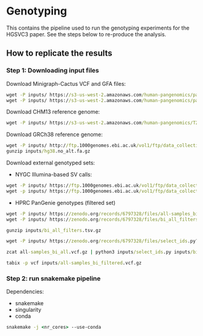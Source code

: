 

# Genotyping

This contains the pipeline used to run the genotyping experiments for the HGSVC3 paper.
See the steps below to re-produce the analysis.

## How to replicate the results

### Step 1: Downloading input files

Download Minigraph-Cactus VCF and GFA files:
```bat
wget -P inputs/ https://s3-us-west-2.amazonaws.com/human-pangenomics/pangenomes/scratch/2024_02_23_minigraph_cactus_hgsvc3_hprc/hgsvc3-hprc-2024-02-23-mc-chm13.gfa.gz
wget -P inputs/ https://s3-us-west-2.amazonaws.com/human-pangenomics/pangenomes/scratch/2024_02_23_minigraph_cactus_hgsvc3_hprc/hgsvc3-hprc-2024-02-23-mc-chm13.vcf.gz
```

Download CHM13 reference genome:

```bat
wget -P inputs/ https://s3-us-west-2.amazonaws.com/human-pangenomics/T2T/CHM13/assemblies/analysis_set/chm13v2.0.fa.gz
```

Download GRCh38 reference genome:

```bat
wget -P inputs/ http://ftp.1000genomes.ebi.ac.uk/vol1/ftp/data_collections/HGSVC2/technical/reference/20200513_hg38_NoALT/hg38.no_alt.fa.gz
gunzip inputs/hg38.no_alt.fa.gz
```

Download external genotyped sets:

* NYGC Illumina-based SV calls:
```bat
wget -P inputs/ https://ftp.1000genomes.ebi.ac.uk/vol1/ftp/data_collections/1000G_2504_high_coverage/working/20210124.SV_Illumina_Integration/1KGP_3202.gatksv_svtools_novelins.freeze_V3.wAF.vcf.gz
wget -p inputs/ https://ftp.1000genomes.ebi.ac.uk/vol1/ftp/data_collections/1000G_2504_high_coverage/working/20210124.SV_Illumina_Integration/1KGP_3202.gatksv_svtools_novelins.freeze_V3.wAF.vcf.gz.tbi
```
* HPRC PanGenie genotypes (filtered set)
```bat
wget -P inputs/ https://zenodo.org/records/6797328/files/all-samples_bi_all.vcf.gz?download=1
wget -P inputs/ https://zenodo.org/records/6797328/files/bi_all_filters.tsv.gz?download=1

gunzip inputs/bi_all_filters.tsv.gz

wget -P inputs/ https://zenodo.org/records/6797328/files/select_ids.py?download=1

zcat all-samples_bi_all.vcf.gz | python3 inputs/select_ids.py inputs/bi_all_filters.tsv filtered | bgzip -c > inputs/all-samples_bi_filtered.vcf.gz

tabix -p vcf inputs/all-samples_bi_filtered.vcf.gz
```

### Step 2: run snakemake pipeline
Dependencies:
* snakemake
* singularity
* conda

```bat
snakemake -j <nr_cores> --use-conda
```

